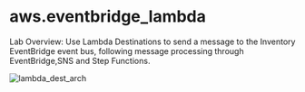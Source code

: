 # aws.eventbridge_lambda

Lab Overview:  Use Lambda Destinations to send a message to the Inventory EventBridge event bus, following message processing through EventBridge,SNS and Step Functions. 


![lambda_dest_arch](https://user-images.githubusercontent.com/29739578/209454289-6c9d5ba1-054b-44c0-ab74-ff90faab916d.png)
